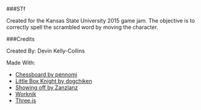 ###STf

Created for the Kansas State University 2015 game jam. The objective is to correctly spell the scrambled word by moving the character.

###Credits

Created By: Devin Kelly-Collins

Made With:
* [Chessboard by pennomi](http://opengameart.org/content/chess-board)
* [Little Box Knight by dogchiken](http://opengameart.org/content/little-box-knight)
* [Showing off by Zanzlanz](http://www.newgrounds.com/audio/listen/606354)
* [Worknik](https://www.wordnik.com/)
* [Three.js](http://threejs.org/")